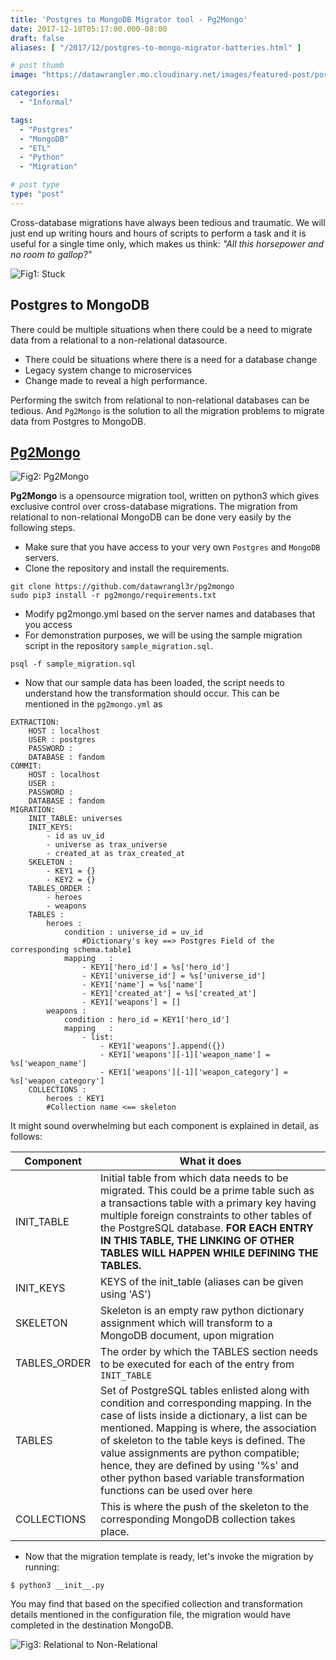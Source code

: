 ```yaml
---
title: 'Postgres to MongoDB Migrator tool - Pg2Mongo'
date: 2017-12-10T05:17:00.000-08:00
draft: false
aliases: [ "/2017/12/postgres-to-mongo-migrator-batteries.html" ]

# post thumb
image: "https://datawrangler.mo.cloudinary.net/images/featured-post/post3.jpg"

categories:
  - "Informal"

tags:
  - "Postgres"
  - "MongoDB"
  - "ETL"
  - "Python"
  - "Migration"

# post type
type: "post"
---
```


Cross-database migrations have always been tedious and traumatic. We will just end up writing hours and hours of scripts to perform a task and it is useful for a single time only, which makes us think: *"All this horsepower and no room to gallop?"*
  
![Fig1: Stuck](https://datawrangler.mo.cloudinary.net/images/post/3-postgres-to-mongo-migrator-batteries/img1.jpg)

## Postgres to MongoDB

There could be multiple situations when there could be a need to migrate data from a relational to a non-relational datasource.

* There could be situations where there is a need for a database change
* Legacy system change to microservices
* Change made to reveal a high performance.

Performing the switch from relational to non-relational databases can be tedious. And `Pg2Mongo` is the solution to all the migration problems to migrate data from Postgres to MongoDB.

## [Pg2Mongo](https://github.com/datawrangl3r/pg2mongo)

![Fig2: Pg2Mongo](https://datawrangler.mo.cloudinary.net/images/post/3-postgres-to-mongo-migrator-batteries/img2.png)

**Pg2Mongo** is a opensource migration tool, written on python3 which gives exclusive control over cross-database migrations. The migration from relational to non-relational MongoDB can be done very easily by the following steps.

* Make sure that you have access to your very own `Postgres` and `MongoDB` servers.
* Clone the repository and install the requirements.

```
git clone https://github.com/datawrangl3r/pg2mongo
sudo pip3 install -r pg2mongo/requirements.txt
```

* Modify pg2mongo.yml based on the server names and databases that you access
* For demonstration purposes, we will be using the sample migration script in the repository `sample_migration.sql`.

```
psql -f sample_migration.sql
```

* Now that our sample data has been loaded, the script needs to understand how the transformation should occur. This can be mentioned in the `pg2mongo.yml` as

```
EXTRACTION:
    HOST : localhost 
    USER : postgres
    PASSWORD : 
    DATABASE : fandom
COMMIT:
    HOST : localhost
    USER :
    PASSWORD :
    DATABASE : fandom
MIGRATION:
    INIT_TABLE: universes
    INIT_KEYS:
        - id as uv_id
        - universe as trax_universe
        - created_at as trax_created_at
    SKELETON : 
        - KEY1 = {}
        - KEY2 = {}
    TABLES_ORDER :
        - heroes
        - weapons
    TABLES :
        heroes :
            condition : universe_id = uv_id
                #Dictionary's key ==> Postgres Field of the corresponding schema.table1
            mapping   :
                - KEY1['hero_id'] = %s['hero_id']
                - KEY1['universe_id'] = %s['universe_id']
                - KEY1['name'] = %s['name']
                - KEY1['created_at'] = %s['created_at']
                - KEY1['weapons'] = []
        weapons :
            condition : hero_id = KEY1['hero_id']
            mapping   :
                - list:
                    - KEY1['weapons'].append({})
                    - KEY1['weapons'][-1]['weapon_name'] = %s['weapon_name']
                    - KEY1['weapons'][-1]['weapon_category'] = %s['weapon_category']
    COLLECTIONS :
        heroes : KEY1
        #Collection name <== skeleton
```

It might sound overwhelming but each component is explained in detail, as follows:

| Component | What it does |
| --- | --- |
| INIT_TABLE | Initial table from which data needs to be migrated. This could be a prime table such as a transactions table with a primary key having multiple foreign constraints to other tables of the PostgreSQL database. **FOR EACH ENTRY IN THIS TABLE, THE LINKING OF OTHER TABLES WILL HAPPEN WHILE DEFINING THE TABLES.** |
| INIT_KEYS | KEYS of the init_table (aliases can be given using 'AS') |
| SKELETON | Skeleton is an empty raw python dictionary assignment which will transform to a MongoDB document, upon migration |
| TABLES_ORDER | The order by which the TABLES section needs to be executed for each of the entry from `INIT_TABLE` | 
| TABLES | Set of PostgreSQL tables enlisted along with condition and corresponding mapping. In the case of lists inside a dictionary, a list can be mentioned. Mapping is where, the association of skeleton to the table keys is defined. The value assignments are python compatible; hence, they are defined by using '%s' and other python based variable transformation functions can be used over here |
| COLLECTIONS | This is where the push of the skeleton to the corresponding MongoDB collection takes place. |

* Now that the migration template is ready, let's invoke the migration by running:

```
$ python3 __init__.py
```

You may find that based on the specified collection and transformation details mentioned in the configuration file, the migration would have completed in the destination MongoDB.

![Fig3: Relational to Non-Relational](https://datawrangler.mo.cloudinary.net/images/post/3-postgres-to-mongo-migrator-batteries/img3.jpg)